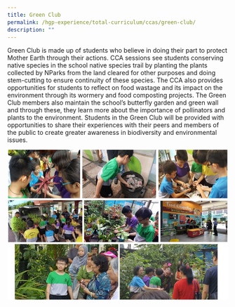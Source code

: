 ```yaml
---
title: Green Club
permalink: /hgp-experience/total-curriculum/ccas/green-club/
description: ""
---
```

<p>Green Club is made up of students who believe in doing their part to protect Mother Earth through their actions. CCA sessions see students conserving native species in the school native species trail by planting the plants collected by NParks from the land cleared for other purposes and doing stem-cutting to ensure continuity of these species. The CCA also provides opportunities for students to reflect on food wastage and its impact on the environment through its wormery and food composting projects. The Green Club members also maintain the school&rsquo;s butterfly garden and green wall and through these, they learn more about the importance of pollinators and plants to the environment. Students in the Green Club will be provided with opportunities to share their experiences with their peers and members of the public to create greater awareness in biodiversity and environmental issues.</p>
<img src="/images/gc.jpg">